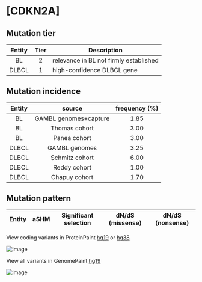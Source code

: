 # [CDKN2A]

## Mutation tier

|Entity|Tier|Description                           |
|:------:|:----:|--------------------------------------|
|BL    |2   |relevance in BL not firmly established|
|DLBCL |1   |high-confidence DLBCL gene            |
## Mutation incidence

|Entity|source               |frequency (%)|
|:------:|:---------------------:|:-------------:|
|BL    |GAMBL genomes+capture|1.85         |
|BL    |Thomas cohort        |3.00         |
|BL    |Panea cohort         |3.00         |
|DLBCL |GAMBL genomes        |3.25         |
|DLBCL |Schmitz cohort       |6.00         |
|DLBCL |Reddy cohort         |1.00         |
|DLBCL |Chapuy cohort        |1.70         |

## Mutation pattern

|Entity|aSHM|Significant selection|dN/dS (missense)|dN/dS (nonsense)|
|:------:|:----:|:---------------------:|:----------------:|:----------------:|



View coding variants in ProteinPaint [hg19](https://www.bcgsc.ca/downloads/morinlab/GAMBL/test/genes/CDKN2A_protein.html)  or [hg38](https://www.bcgsc.ca/downloads/morinlab/GAMBL/test/genes/CDKN2A_protein_hg38.html)

![image](../../images/proteinpaint/CDKN2A_NM_000077.svg)

View all variants in GenomePaint [hg19](https://www.bcgsc.ca/downloads/morinlab/GAMBL/test/genes/CDKN2A.html)

![image](../../images/proteinpaint/CDKN2A.svg)
